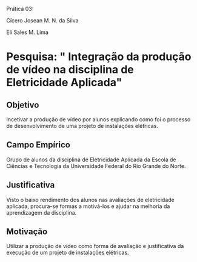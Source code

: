 Prática 03:

Cícero Josean M. N. da Silva

Eli Sales M. Lima

# Pesquisa: " Integração da produção de vídeo na disciplina de Eletricidade Aplicada"

## Objetivo

Incetivar a produção de vídeo por alunos explicando como foi o processo de desenvolvimento de uma projeto de instalações elétricas.

## Campo Empírico

Grupo de alunos da disciplina de Eletricidade Aplicada da Escola de Ciências e Tecnologia da Universidade Federal do Rio Grande do Norte.

## Justificativa

Visto o baixo rendimento dos alunos nas avaliações de eletricidade aplicada, procura-se formas a motivá-los e ajudar na melhoria da aprendizagem da disciplina. 

## Motivação

Utilizar a produção de vídeo como forma de avaliação e justificativa da execução de um projeto de instalações elétricas.

